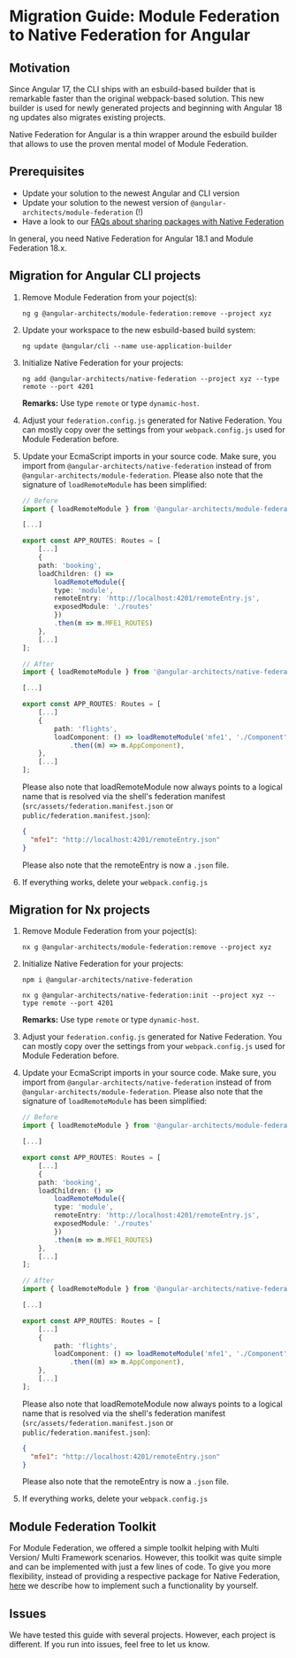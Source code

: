 # Migration Guide: Module Federation to Native Federation for Angular

## Motivation

Since Angular 17, the CLI ships with an esbuild-based builder that is remarkable faster than the original webpack-based solution. This new builder is used for newly generated projects and beginning with Angular 18 ng updates also migrates existing projects.

Native Federation for Angular is a thin wrapper around the esbuild builder that allows to use the proven mental model of Module Federation.

## Prerequisites

- Update your solution to the newest Angular and CLI version
- Update your solution to the newest version of `@angular-architects/module-federation` (!)
- Have a look to our [FAQs about sharing packages with Native Federation](share-faq.md)

In general, you need Native Federation for Angular 18.1 and Module Federation 18.x.

## Migration for Angular CLI projects

1. Remove Module Federation from your poject(s):

   ```
   ng g @angular-architects/module-federation:remove --project xyz
   ```

2. Update your workspace to the new esbuild-based build system:

   ```
   ng update @angular/cli --name use-application-builder
   ```

3. Initialize Native Federation for your projects:

   ```
   ng add @angular-architects/native-federation --project xyz --type remote --port 4201
   ```

   **Remarks:** Use type `remote` or type `dynamic-host`.

4. Adjust your `federation.config.js` generated for Native Federation. You can mostly copy over the settings from your `webpack.config.js` used for Module Federation before.

5. Update your EcmaScript imports in your source code. Make sure, you import from `@angular-architects/native-federation` instead of from `@angular-architects/module-federation`. Please also note that the signature of `loadRemoteModule` has been simplified:

   ```typescript
   // Before
   import { loadRemoteModule } from '@angular-architects/module-federation';

   [...]

   export const APP_ROUTES: Routes = [
       [...]
       {
       path: 'booking',
       loadChildren: () =>
           loadRemoteModule({
           type: 'module',
           remoteEntry: 'http://localhost:4201/remoteEntry.js',
           exposedModule: './routes'
           })
           .then(m => m.MFE1_ROUTES)
       },
       [...]
   ];
   ```

   ```typescript
   // After
   import { loadRemoteModule } from '@angular-architects/native-federation';

   [...]

   export const APP_ROUTES: Routes = [
       [...]
       {
           path: 'flights',
           loadComponent: () => loadRemoteModule('mfe1', './Component')
               .then((m) => m.AppComponent),
       },
       [...]
   ];
   ```

   Please also note that loadRemoteModule now always points to a logical name that is resolved via the shell's federation manifest (`src/assets/federation.manifest.json` or `public/federation.manifest.json`):

   ```json
   {
     "mfe1": "http://localhost:4201/remoteEntry.json"
   }
   ```

   Please also note that the remoteEntry is now a `.json` file.

6. If everything works, delete your `webpack.config.js`

## Migration for Nx projects

1. Remove Module Federation from your poject(s):

   ```
   nx g @angular-architects/module-federation:remove --project xyz
   ```

2. Initialize Native Federation for your projects:

   ```
   npm i @angular-architects/native-federation

   nx g @angular-architects/native-federation:init --project xyz --type remote --port 4201
   ```

   **Remarks:** Use type `remote` or type `dynamic-host`.

3. Adjust your `federation.config.js` generated for Native Federation. You can mostly copy over the settings from your `webpack.config.js` used for Module Federation before.

4. Update your EcmaScript imports in your source code. Make sure, you import from `@angular-architects/native-federation` instead of from `@angular-architects/module-federation`. Please also note that the signature of `loadRemoteModule` has been simplified:

   ```typescript
   // Before
   import { loadRemoteModule } from '@angular-architects/module-federation';

   [...]

   export const APP_ROUTES: Routes = [
       [...]
       {
       path: 'booking',
       loadChildren: () =>
           loadRemoteModule({
           type: 'module',
           remoteEntry: 'http://localhost:4201/remoteEntry.js',
           exposedModule: './routes'
           })
           .then(m => m.MFE1_ROUTES)
       },
       [...]
   ];
   ```

   ```typescript
   // After
   import { loadRemoteModule } from '@angular-architects/native-federation';

   [...]

   export const APP_ROUTES: Routes = [
       [...]
       {
           path: 'flights',
           loadComponent: () => loadRemoteModule('mfe1', './Component')
               .then((m) => m.AppComponent),
       },
       [...]
   ];
   ```

   Please also note that loadRemoteModule now always points to a logical name that is resolved via the shell's federation manifest (`src/assets/federation.manifest.json` or `public/federation.manifest.json`):

   ```json
   {
     "mfe1": "http://localhost:4201/remoteEntry.json"
   }
   ```

   Please also note that the remoteEntry is now a `.json` file.

5. If everything works, delete your `webpack.config.js`

## Module Federation Toolkit

For Module Federation, we offered a simple toolkit helping with Multi Version/ Multi Framework scenarios. However, this toolkit was quite simple and can be implemented with just a few lines of code. To give you more flexibility, instead of providing a respective package for Native Federation, [here](https://www.angulararchitects.io/blog/micro-frontends-with-modern-angular-part-2-multi-version-and-multi-framework-solutions-with-angular-elements-and-web-components/) we describe how to implement such a functionality by yourself.

## Issues

We have tested this guide with several projects. However, each project is different. If you run into issues, feel free to let us know.
